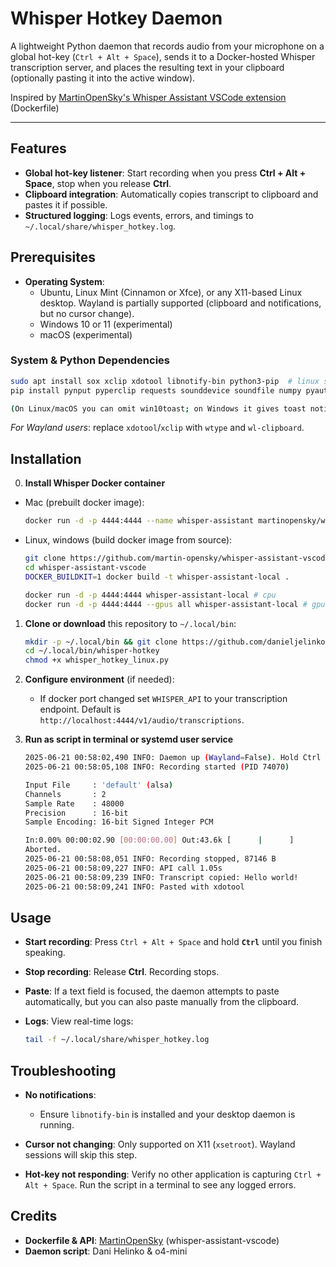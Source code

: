 # Whisper Hotkey Daemon

A lightweight Python daemon that records audio from your microphone on a global hot-key (`Ctrl + Alt + Space`), sends it to a Docker-hosted Whisper transcription server, and places the resulting text in your clipboard (optionally pasting it into the active window).

Inspired by [MartinOpenSky's Whisper Assistant VSCode extension](https://github.com/martin-opensky/whisper-assistant-vscode) (Dockerfile)

---

## Features

* **Global hot-key listener**: Start recording when you press **Ctrl + Alt + Space**, stop when you release **Ctrl**.
* **Clipboard integration**: Automatically copies transcript to clipboard and pastes it if possible.
* **Structured logging**: Logs events, errors, and timings to `~/.local/share/whisper_hotkey.log`.

## Prerequisites

* **Operating System**:
  * Ubuntu, Linux Mint (Cinnamon or Xfce), or any X11-based Linux desktop. Wayland is partially supported (clipboard and notifications, but no cursor change).
  * Windows 10 or 11 (experimental)
  * macOS (experimental)

### System & Python Dependencies

```bash
sudo apt install sox xclip xdotool libnotify-bin python3-pip  # linux system deps
pip install pynput pyperclip requests sounddevice soundfile numpy pyautogui win10toast # python deps  

(On Linux/macOS you can omit win10toast; on Windows it gives toast notifications.)
```

*For Wayland users*: replace `xdotool`/`xclip` with `wtype` and `wl-clipboard`.

## Installation

0. **Install Whisper Docker container**

* Mac (prebuilt docker image):

    ```bash
    docker run -d -p 4444:4444 --name whisper-assistant martinopensky/whisper-assistant:latest
    ```

* Linux, windows (build docker image from source):

    ```bash
    git clone https://github.com/martin-opensky/whisper-assistant-vscode
    cd whisper-assistant-vscode
    DOCKER_BUILDKIT=1 docker build -t whisper-assistant-local .

    docker run -d -p 4444:4444 whisper-assistant-local # cpu
    docker run -d -p 4444:4444 --gpus all whisper-assistant-local # gpu support
    ```

1. **Clone or download** this repository to `~/.local/bin`:

   ```bash
   mkdir -p ~/.local/bin && git clone https://github.com/danieljelinko/whisper-hotkey-daemon.git ~/.local/bin/whisper-hotkey
   cd ~/.local/bin/whisper-hotkey
   chmod +x whisper_hotkey_linux.py
   ```

2. **Configure environment** (if needed):

   * If docker port changed set `WHISPER_API` to your transcription endpoint. Default is `http://localhost:4444/v1/audio/transcriptions`.

3. **Run as script in terminal or systemd user service**

    ```bash
    2025-06-21 00:58:02,490 INFO: Daemon up (Wayland=False). Hold Ctrl + Alt + Space to record; release Ctrl to stop.
    2025-06-21 00:58:05,108 INFO: Recording started (PID 74070)

    Input File     : 'default' (alsa)
    Channels       : 2
    Sample Rate    : 48000
    Precision      : 16-bit
    Sample Encoding: 16-bit Signed Integer PCM

    In:0.00% 00:00:02.90 [00:00:00.00] Out:43.6k [      |      ]        Clip:0    
    Aborted.
    2025-06-21 00:58:08,051 INFO: Recording stopped, 87146 B
    2025-06-21 00:58:09,227 INFO: API call 1.05s
    2025-06-21 00:58:09,239 INFO: Transcript copied: Hello world!
    2025-06-21 00:58:09,241 INFO: Pasted with xdotool
    ```

## Usage

* **Start recording**: Press `Ctrl + Alt + Space` and hold **`Ctrl`** until you finish speaking.
* **Stop recording**: Release **Ctrl**. Recording stops.
* **Paste**: If a text field is focused, the daemon attempts to paste automatically, but you can also paste manually from the clipboard.
* **Logs**: View real-time logs:

  ```bash
  tail -f ~/.local/share/whisper_hotkey.log
  ```

## Troubleshooting

* **No notifications**:

  * Ensure `libnotify-bin` is installed and your desktop daemon is running.

* **Cursor not changing**: Only supported on X11 (`xsetroot`). Wayland sessions will skip this step.

* **Hot-key not responding**: Verify no other application is capturing `Ctrl + Alt + Space`. Run the script in a terminal to see any logged errors.

## Credits

* **Dockerfile & API**: [MartinOpenSky](https://github.com/martin-opensky) (whisper-assistant-vscode)
* **Daemon script**: Dani Helinko & o4-mini

